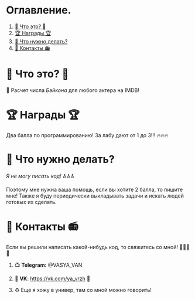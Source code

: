 # Оглавление.
1. [🤔 Что это? 🤔](#1_0)
2. [🏆 Награды 🏆](#2_0)
3. [👷 Что нужно делать?](#3_0)
4. [📱 Контакты 📻](#4_0)

# 🤔 Что это? 🤔<a name="1_0"></a>
🎥 Расчет числа *Бэйкона* для любого актера на IMDB!

# 🏆 Награды 🏆 <a name="2_0"></a>
Два балла по программированию! За лабу дают от 1 до 3!!! 🔥🔥🔥

# 👷 Что нужно делать? <a name="3_0"></a>
*Я не могу писать код! ♿♿♿*

Поэтому мне нужна ваша помощь, если вы хотите 2 балла, то пишите мне! Также я буду периодически выкладывать задачи и искать людей готовых их сделать.

# 📱 Контакты 📻 <a name="4_0"></a>

Если вы решили написать какой-нибудь код, то свяжитесь со мной! 🤙🤙🤙🤙

1. 📺 __Telegram:__ @VASYA_VAN

2. 🐉 __VK__: https://vk.com/ya_vrzh 🐉

3. ♻️ Еще я хожу в универ, там со мной можно говорить!